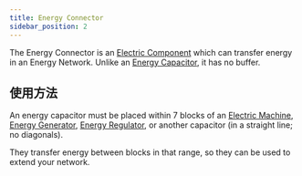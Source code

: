 ```yaml
---
title: Energy Connector
sidebar_position: 2
---
```


The Energy Connector is an [Electric Component](Electric-Machines) which can transfer energy in an Energy Network. Unlike an [Energy Capacitor](Energy-Capacitors), it has no buffer.

## 使用方法

An energy capacitor must be placed within 7 blocks of an [Electric Machine](Electric-Machines#Machines), [Energy Generator](Electric-Machines#Energy-generation), [Energy Regulator](Energy-Regulator), or another capacitor (in a straight line; no diagonals).

They transfer energy between blocks in that range, so they can be used to extend your network.  
